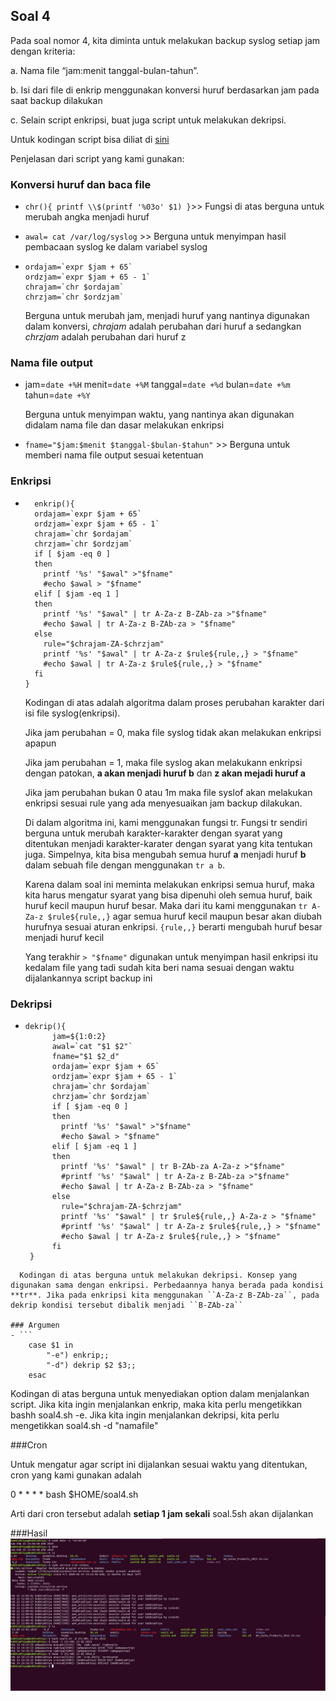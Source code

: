 ## Soal 4

Pada soal nomor 4, kita diminta untuk melakukan backup syslog setiap jam dengan kriteria:

a. Nama file “jam:menit tanggal-bulan-tahun”.

b. Isi dari file di enkrip menggunakan konversi huruf berdasarkan jam pada saat backup dilakukan

c. Selain script enkripsi, buat juga script untuk melakukan dekripsi.


Untuk kodingan script bisa diliat di [sini](https://github.com/anggar/SoalShift_modul1_E05/blob/master/soal4.sh)


Penjelasan dari script yang kami gunakan:

### Konversi huruf dan baca file

- `chr(){
 printf \\$(printf '%03o' $1)
}`>> Fungsi di atas berguna untuk merubah angka menjadi huruf

- `awal= cat /var/log/syslog` >> Berguna untuk menyimpan hasil pembacaan syslog ke dalam variabel syslog

- ```
  ordajam=`expr $jam + 65`
  ordzjam=`expr $jam + 65 - 1`
  chrajam=`chr $ordajam`
  chrzjam=`chr $ordzjam`
  ```
  Berguna untuk merubah jam, menjadi huruf yang nantinya digunakan dalam konversi, *chrajam* adalah perubahan dari huruf a sedangkan *chrzjam* adalah perubahan dari huruf z

### Nama file output

- jam=`date +%H`
  menit=`date +%M`
  tanggal=`date +%d`
  bulan=`date +%m`
  tahun=`date +%Y`

  Berguna untuk menyimpan waktu, yang nantinya akan digunakan didalam nama file dan dasar melakukan enkripsi

- `fname="$jam:$menit $tanggal-$bulan-$tahun"` >> Berguna untuk memberi nama file output sesuai ketentuan

### Enkripsi

- ```
	enkrip(){
	ordajam=`expr $jam + 65`
	ordzjam=`expr $jam + 65 - 1`
	chrajam=`chr $ordajam`
	chrzjam=`chr $ordzjam`
	if [ $jam -eq 0 ]
	then
	  printf '%s' "$awal" >"$fname"
	  #echo $awal > "$fname"
	elif [ $jam -eq 1 ]
	then
	  printf '%s' "$awal" | tr A-Za-z B-ZAb-za >"$fname"
	  #echo $awal | tr A-Za-z B-ZAb-za > "$fname"
	else
	  rule="$chrajam-ZA-$chrzjam"
	  printf '%s' "$awal" | tr A-Za-z $rule${rule,,} > "$fname"
	  #echo $awal | tr A-Za-z $rule${rule,,} > "$fname"
	fi
  }
  ```
  Kodingan di atas adalah algoritma dalam proses perubahan karakter dari isi file syslog(enkripsi).

  Jika jam perubahan = 0, maka file syslog tidak akan melakukan enkripsi apapun

  Jika jam perubahan = 1, maka file syslog akan melakukann enkripsi dengan patokan, **a akan menjadi huruf b** dan **z akan mejadi huruf a**

  Jika jam perubahan bukan 0 atau 1m maka file syslof akan melakukan enkripsi sesuai rule yang ada menyesuaikan jam backup dilakukan.

  Di dalam algoritma ini, kami menggunakan fungsi tr. Fungsi tr sendiri berguna untuk merubah karakter-karakter dengan syarat yang ditentukan menjadi karakter-karater dengan syarat yang kita tentukan juga. Simpelnya, kita bisa mengubah semua huruf **a** menjadi huruf **b** dalam sebuah file dengan menggunakan `tr a b`.

  Karena dalam soal ini meminta melakukan enkripsi semua huruf, maka kita harus mengatur syarat yang bisa dipenuhi oleh semua huruf, baik huruf kecil maupun huruf besar. Maka dari itu kami menggunakan `tr A-Za-z $rule${rule,,}` agar semua huruf kecil maupun besar akan diubah hurufnya sesuai aturan enkripsi. `{rule,,}` berarti mengubah huruf besar menjadi huruf kecil

  Yang terakhir ` > "$fname" ` digunakan untuk menyimpan hasil enkripsi itu kedalam file yang tadi sudah kita beri nama sesuai dengan waktu dijalankannya script backup ini

### Dekripsi

- ```
  dekrip(){
        jam=${1:0:2}
        awal=`cat "$1 $2"`
        fname="$1 $2_d"
        ordajam=`expr $jam + 65`
        ordzjam=`expr $jam + 65 - 1`
        chrajam=`chr $ordajam`
        chrzjam=`chr $ordzjam`
        if [ $jam -eq 0 ]
        then
          printf '%s' "$awal" >"$fname"
          #echo $awal > "$fname"
        elif [ $jam -eq 1 ]
        then
          printf '%s' "$awal" | tr B-ZAb-za A-Za-z >"$fname"
          #printf '%s' "$awal" | tr A-Za-z B-ZAb-za >"$fname"
          #echo $awal | tr A-Za-z B-ZAb-za > "$fname"
        else
          rule="$chrajam-ZA-$chrzjam"
          printf '%s' "$awal" | tr $rule${rule,,} A-Za-z > "$fname"  
          #printf '%s' "$awal" | tr A-Za-z $rule${rule,,} > "$fname"
          #echo $awal | tr A-Za-z $rule${rule,,} > "$fname"
        fi
   }
```
  Kodingan di atas berguna untuk melakukan dekripsi. Konsep yang digunakan sama dengan enkripsi. Perbedaannya hanya berada pada kondisi **tr**. Jika pada enkripsi kita menggunakan ``A-Za-z B-ZAb-za``, pada dekrip kondisi tersebut dibalik menjadi ``B-ZAb-za``

### Argumen
- ```
	case $1 in
        "-e") enkrip;;
        "-d") dekrip $2 $3;;
	esac
   ```
   Kodingan di atas berguna untuk menyediakan option dalam menjalankan script. Jika kita ingin menjalankan enkrip, maka kita perlu mengetikkan bashh soal4.sh -e. Jika kita ingin menjalankan dekripsi, kita perlu mengetikkan soal4.sh -d "namafile"

###Cron

Untuk mengatur agar script ini dijalankan sesuai waktu yang ditentukan, cron yang kami gunakan adalah

0 * * * * bash $HOME/soal4.sh

Arti dari cron tersebut adalah **setiap 1 jam sekali** soal.5sh akan dijalankan


###Hasil
![Soal 4](soal4.jpg)   


